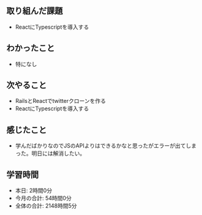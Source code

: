 ## 取り組んだ課題
- ReactにTypescriptを導入する
## わかったこと
- 特になし
## 次やること
- RailsとReactでtwitterクローンを作る
- ReactにTypescriptを導入する
## 感じたこと
- 学んだばかりなのでJSのAPIよりはできるかなと思ったがエラーが出てしまった。明日には解消したい。
## 学習時間
- 本日: 2時間0分
- 今月の合計: 54時間0分
- 全体の合計: 2148時間5分
